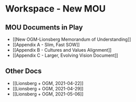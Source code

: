 # Workspace - New MOU

## MOU Documents in Play

- [[New OGM-Lionsberg Memorandum of Understanding]]
- [[Appendix A - Slim, Fast SOW]]
- [[Appendix B - Cultures and Values Alignment]]
- [[Appendix C - Larger, Evolving Vision Document]]

## Other Docs

- [[Lionsberg + OGM, 2021-04-22]]
- [[Lionsberg + OGM, 2021-04-29]]
- [[Lionsberg + OGM, 2021-05-06]]